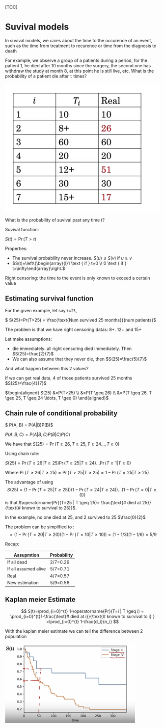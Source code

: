 [TOC]

# Suvival models

In suvival models, we cares about the time to the occurence of an event, such as the time from treatment to recurence or time from the diagnosis to death

For example, we observe a group of a patients during a period, for the patient 1, he died after 10 months since the surgery, the second one has withdraw the study at month 8, at this point he is still live, etc. What is the probability of a patient die after `t` times?

![image-20200430230601704](figures/survival_data.png)

What is the probability of suvival past any time t?

Suvival function:

$S(t)=\operatorname{Pr}(T>t)$

Properties:

- The survival probability never increase. $S(u) \leq S(v)$ if $u \geq v$
- $S(t)=\left\{\begin{array}{l}1 \text { if } t=0 \\ 0 \text { if } t=\infty\end{array}\right.$

Right censoring: the time to the event is only known to exceed a certain value

## Estimating survival function

For the given example, let say `t=25`, 

$ S(25)=Pr(T>25) = \frac{\text{Num survived 25 months}}{num patients}$

The problem is that we have right censoring datas: 8+. 12+ and 15+

Let make assumptions:

- die immediately: all right censoring died immediately. Then  $S(25)=\frac{2}{7}$
- We can also assume that they never die, then $S(25)=\frac{5}{7}$

And what happen between this 2 values?

If we can get real data, 4 of those patients survived 25 months $S(25)=\frac{4}{7}$

$\begin{aligned} S(25) &=P(T>25) \\ &=P(T \geq 26) \\ &=P(T \geq 26, T \geq 25, T \geq 24 \ldots, T \geq 0) \end{aligned}​$

## Chain rule of conditional probability

$ P(A, B) = P(A|B)P(B)​$

$P(A, B, C)=P(A|B, C) P(B|C) P(C)​$

We have that $S(25)=\operatorname{Pr}(T \geq 26, T \geq 25, T \geq 24 \ldots, T \geq 0)​$

Using chain rule:

$S(25)=\operatorname{Pr}(T \geq 26 | T \geq 25) \operatorname{Pr}(T \geq 25 | T \geq 24) \ldots \operatorname{Pr}(T \geq 1 | T \geq 0)​$

Where $\operatorname{Pr}(T \geq 26 | T \geq 25)  = \operatorname{Pr}(T>25 | T \geq 25) =1-\operatorname{Pr}(T=25 | T \geq 25)​$

The advantage of using $$ S(25)=(1-\operatorname{Pr}(T=25 | T \geq 25))(1-\operatorname{Pr}(T=24 | T \geq 24)) \ldots(1-\operatorname{Pr}(T=0 | T \geq 0)) ​$$ is that $\operatorname{Pr}(T=25 | T \geq 25)= \frac{\text{# died at 25}}{\text{# known to survival to 25}} ​$.

In the example, no one died at 25, and 2 survived to 25 $\frac{0}{2}$

The problem can be simplified to : $$=(1-\operatorname{Pr}(T=20 | T \geq 20))(1-\operatorname{Pr}(T=10 | T \geq 10)) = (1-1/3)(1-1/6) = 5/9$$

Recap:

| Assupmtion           | Probability |
| -------------------- | ----------- |
| If all dead          | 2/7=0.29    |
| If all assumed alive | 5/7=0.71    |
| Real                 | 4/7=0.57    |
| New estimation       | 5/9=0.56    |

## Kaplan meier Estimate

$$
S(t)=\prod_{i=0}^{t} 1-\operatorname{Pr}(T=i | T \geq i) = \prod_{i=0}^{t}1-\frac{\text{# died at i}}{\text{# known to survival to i} } =\prod_{i=0}^{t} 1-\frac{d_i}{n_i}
$$

With the kaplan meier estimate we can tell the difference between 2 population

![1588334705395](figures/kaplan_meier.png)